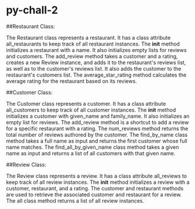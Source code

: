 # py-chall-2
##Restaurant Class:

The Restaurant class represents a restaurant. It has a class attribute all_restaurants to keep track of all restaurant instances.
The __init__ method initializes a restaurant with a name. It also initializes empty lists for reviews and customers.
The add_review method takes a customer and a rating, creates a new Review instance, and adds it to the restaurant's reviews list, as well as to the customer's reviews list. It also adds the customer to the restaurant's customers list.
The average_star_rating method calculates the average rating for the restaurant based on its reviews.

##Customer Class:

The Customer class represents a customer. It has a class attribute all_customers to keep track of all customer instances.
The __init__ method initializes a customer with given_name and family_name. It also initializes an empty list for reviews.
The add_review method is a shortcut to add a review for a specific restaurant with a rating.
The num_reviews method returns the total number of reviews authored by the customer.
The find_by_name class method takes a full name as input and returns the first customer whose full name matches.
The find_all_by_given_name class method takes a given name as input and returns a list of all customers with that given name.

##Review Class:

The Review class represents a review. It has a class attribute all_reviews to keep track of all review instances.
The __init__ method initializes a review with a customer, restaurant, and a rating.
The customer and restaurant methods are used to retrieve the associated customer and restaurant for a review.
The all class method returns a list of all review instances.
